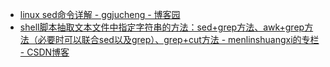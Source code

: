 

* [linux sed命令详解 - ggjucheng - 博客园 ](http://www.cnblogs.com/ggjucheng/archive/2013/01/13/2856901.html)
* [shell脚本抽取文本文件中指定字符串的方法：sed+grep方法、awk+grep方法（必要时可以联合sed以及grep）、grep+cut方法 - menlinshuangxi的专栏 - CSDN博客 ](http://blog.csdn.net/menlinshuangxi/article/details/7979504)